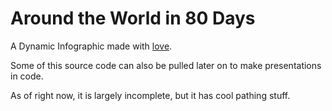Around the World in 80 Days
===========================

A Dynamic Infographic made with [love](https://love2d.org).

Some of this source code can also be pulled later on to make presentations in code.

As of right now, it is largely incomplete, but it has cool pathing stuff.
